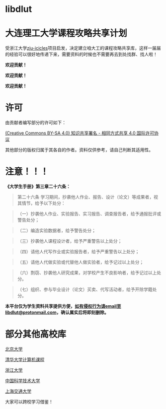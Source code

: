 # libdlut
大连理工大学课程攻略共享计划
========

受浙江大学[zju-icicles](https://qsctech.github.io/zju-icicles/)项目启发，决定建立咱大工的课程攻略共享库，这样一届届的经验可以很好地传递下来，需要资料的时候也不需要再去到处找群、找人啦！

**欢迎贡献！**

**欢迎贡献！**

**欢迎贡献！**

许可
=====
由贡献者编写部分的许可如下：

[(Creative Commons BY-SA 4.0) 知识共享署名 - 相同方式共享 4.0 国际许可协议](https://creativecommons.org/licenses/by-nc-sa/4.0/deed.zh)

其他部分的版权归属于其各自的作者。资料仅供参考，请自己判断其适用性。

注意！！！
=====
**《大学生手册》第三章二十六条：**
>第二十六条  学习期间，抄袭他人作业、报告、设计（论文）等成果者，视其情节，给予以下处分：

>（一）抄袭他人作业、实验报告、实习报告、调查报告者，给予通报批评或警告处分；

>（二）编造实验数据者，给予警告处分；

>（三）抄袭他人课程设计者，给予严重警告以上处分；

>（四）请他人代写作业或实验报告者，给予严重警告以上处分；

>（五）请他人代做实验或代替他人做实验者，给予记过以上处分；

>（六）剽窃、抄袭他人研究成果，对学校产生不良影响者，给予记过以上处分。

>（七）组织、参与毕业设计（论文）买卖、代写活动者，给予开除学籍处分。

**本平台仅为学生资料共享提供方便，如有侵权行为请email至libdlut@protonmail.com，确认属实后将即刻删除。**

部分其他高校库
=============
[北京大学](https://lib-pku.github.io/)

[清华大学计算机课程](https://github.com/PKUanonym/REKCARC-TSC-UHT)

[浙江大学](https://qsctech.github.io/zju-icicles/)

[中国科学技术大学](https://ustc-resource.github.io/USTC-Course/)

[上海交通大学](https://github.com/CoolPhilChen/SJTU-Courses/)

大家可以跨校学习借鉴！
